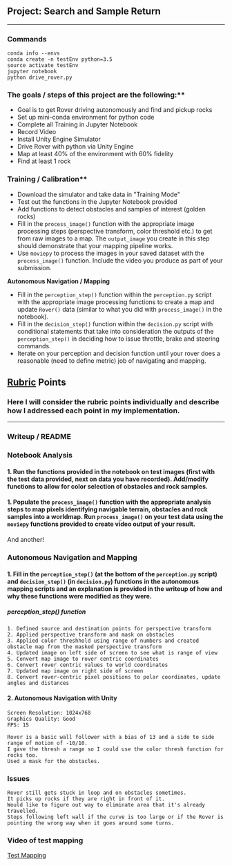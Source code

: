 ## Project: Search and Sample Return
---

### Commands

```
conda info --envs
conda create -n testEnv python=3.5
source activate testEnv
jupyter notebook
python drive_rover.py
```


### The goals / steps of this project are the following:**

* Goal is to get Rover driving autonomously and find and pickup rocks
* Set up mini-conda environment for python code
* Complete all Training in Jupyter Notebook
* Record Video
* Install Unity Engine Simulator
* Drive Rover with python via Unity Engine
* Map at least 40% of the environment with 60% fidelity
* Find at least 1 rock

### Training / Calibration**

* Download the simulator and take data in "Training Mode"
* Test out the functions in the Jupyter Notebook provided
* Add functions to detect obstacles and samples of interest (golden rocks)
* Fill in the `process_image()` function with the appropriate image processing steps (perspective transform, color threshold etc.) to get from raw images to a map.  The `output_image` you create in this step should demonstrate that your mapping pipeline works.
* Use `moviepy` to process the images in your saved dataset with the `process_image()` function.  Include the video you produce as part of your submission.

**Autonomous Navigation / Mapping**

* Fill in the `perception_step()` function within the `perception.py` script with the appropriate image processing functions to create a map and update `Rover()` data (similar to what you did with `process_image()` in the notebook).
* Fill in the `decision_step()` function within the `decision.py` script with conditional statements that take into consideration the outputs of the `perception_step()` in deciding how to issue throttle, brake and steering commands.
* Iterate on your perception and decision function until your rover does a reasonable (need to define metric) job of navigating and mapping.

[//]: # (Image References)

[rover_image]: (./misc/rover_image.jpg)
[example_grid1]: (./calibration_images/example_grid1.jpg)
[example_rock]: (./calibration_images/example_rock1.jpg)

## [Rubric](https://review.udacity.com/#!/rubrics/916/view) Points
### Here I will consider the rubric points individually and describe how I addressed each point in my implementation.

---
### Writeup / README


### Notebook Analysis
#### 1. Run the functions provided in the notebook on test images (first with the test data provided, next on data you have recorded). Add/modify functions to allow for color selection of obstacles and rock samples.

[Grid Threshed]:(./calibration_images/grid_threshed.jpg)

#### 1. Populate the `process_image()` function with the appropriate analysis steps to map pixels identifying navigable terrain, obstacles and rock samples into a worldmap.  Run `process_image()` on your test data using the `moviepy` functions provided to create video output of your result.
And another!

[Right Side Nav]:(./calibration_images/right_side_nav.jpg)

### Autonomous Navigation and Mapping

#### 1. Fill in the `perception_step()` (at the bottom of the `perception.py` script) and `decision_step()` (in `decision.py`) functions in the autonomous mapping scripts and an explanation is provided in the writeup of how and why these functions were modified as they were.

##### perception_step() function

    1. Defined source and destination points for perspective transform
    2. Applied perspective transform and mask on obstacles
    3. Applied color threshhold using range of numbers and created obstacle map from the masked perspective transform
    4. Updated image on left side of screen to see what is range of view
    5. Convert map image to rover centric coordinates
    6. Convert rover centric values to world coordinates
    7. Updated map image on right side of screen
    8. Convert rover-centric pixel positions to polar coordinates, update angles and distances


#### 2. Autonomous Navigation with Unity
    Screen Resolution: 1024x768
    Graphics Quality: Good
    FPS: 15

    Rover is a basic wall follower with a bias of 13 and a side to side range of motion of -10/10.
    I gave the thresh a range so I could use the color thresh function for rocks too.
    Used a mask for the obstacles.

### Issues

    Rover still gets stuck in loop and on obstacles sometimes.
    It picks up rocks if they are right in front of it.
    Would like to figure out way to eliminate area that it's already travelled.
    Stops following left wall if the curve is too large or if the Rover is pointing the wrong way when it goes around some turns.


### Video of test mapping

[Test Mapping](https://youtu.be/kFUt1g_ojzA)

